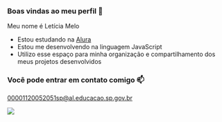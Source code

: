 ### Boas vindas ao meu perfil 💙

Meu nome é Letícia Melo

- Estou estudando na [Alura](https://www.alura.com.br)
- Estou me desenvolvendo na linguagem JavaScript
- Utilizo esse espaço para minha organização e compartilhamento dos meus projetos desenvolvidos

### Você pode entrar em contato comigo 📫 

00001120052051sp@al.educacao.sp.gov.br

![](https://media.tenor.com/yCFHzEvKa9MAAAAi/hello.gif)
